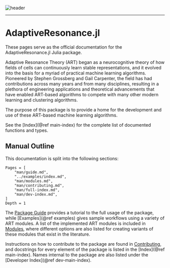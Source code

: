 ![header](assets/header.png)

---

# AdaptiveResonance.jl

These pages serve as the official documentation for the AdaptiveResonance.jl Julia package.

Adaptive Resonance Theory (ART) began as a neurocognitive theory of how fields of cells can continuously learn stable representations, and it evolved into the basis for a myriad of practical machine learning algorithms.
Pioneered by Stephen Grossberg and Gail Carpenter, the field has had contributions across many years and from many disciplines, resulting in a plethora of engineering applications and theoretical advancements that have enabled ART-based algorithms to compete with many other modern learning and clustering algorithms.

The purpose of this package is to provide a home for the development and use of these ART-based machine learning algorithms.

See the [Index](@ref main-index) for the complete list of documented functions and types.

## Manual Outline

This documentation is split into the following sections:

```@contents
Pages = [
    "man/guide.md",
    "../examples/index.md",
    "man/modules.md",
    "man/contributing.md",
    "man/full-index.md",
    "man/dev-index.md",
]
Depth = 1
```

The [Package Guide](@ref) provides a tutorial to the full usage of the package, while [Examples](@ref examples) gives sample workflows using a variety of ART modules.
A list of the implemented ART modules is included in [Modules](@ref), where different options are also listed for creating variants of these modules that exist in the literature.

Instructions on how to contribute to the package are found in [Contributing](@ref), and docstrings for every element of the package is listed in the [Index](@ref main-index).
Names internal to the package are also listed under the [Developer Index](@ref dev-main-index).
